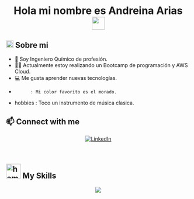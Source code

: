 <h1 align="center">
    Hola mi nombre es Andreina Arias <img src="https://media.giphy.com/media/hvRJCLFzcasrR4ia7z/giphy.gif" width="35">
</h1>

## <img alt="hi-star" src="https://media.giphy.com/media/ObNTw8Uzwy6KQ/giphy.gif" width="20"> Sobre mi


- :school: Soy Ingeniero Químico de profesión.
- :woman_student: Actualmente estoy realizando un Bootcamp de programación y AWS Cloud.
- :computer: Me gusta aprender nuevas tecnologías.
-           : Mi color favorito es el morado.
- hobbies    : Toco un instrumento de música clasica.

## :mailbox: Connect with me

<p align="center">
  <a href="https://www.linkedin.com/in/andreina-arias/">
    <img src="https://skillicons.dev/icons?i=linkedin" alt="LinkedIn" />
  </a>
</p>

<br>

## <img alt="hammer-wrench" src="https://media.giphy.com/media/jSKBmKkvo2dPQQtsR1/giphy.gif" width="40"> My Skills

<p align="center">
  <a href="https://skillicons.dev">
    <img src="https://skillicons.dev/icons?i=bootstrap,css,git,html,php,sql,javascript,vscode,python,power bi"/>
  </a>
</p>

<br/>




